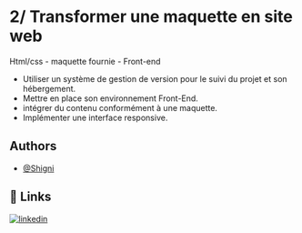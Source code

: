 # 2/ Transformer une maquette en site web

Html/css - maquette fournie - Front-end
- Utiliser un système de gestion de version pour le suivi du projet et son hébergement.
- Mettre en place son environnement Front-End.
- intégrer du contenu conformément à une maquette.
- Implémenter une interface responsive.


## Authors

- [@Shigni](https://www.github.com/shigni)


## 🔗 Links
[![linkedin](https://img.shields.io/badge/linkedin-0A66C2?style=for-the-badge&logo=linkedin&logoColor=white)](https://www.linkedin.com/in/louis-servant-0985761ba/)

